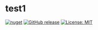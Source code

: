 # test1

[![nuget](https://img.shields.io/nuget/v/Fortex.NET.SDK.svg)](https://www.nuget.org/packages/Fortex.NET.SDK/) [![GitHub release](https://img.shields.io/github/release/dbol55/test1.svg)]() [![License: MIT](https://img.shields.io/badge/License-MIT-yellow.svg)](https://opensource.org/licenses/MIT)
